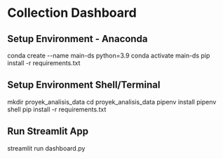 # Collection Dashboard

## Setup Environment - Anaconda
conda create --name main-ds python=3.9
conda activate main-ds
pip install -r requirements.txt

## Setup Environment Shell/Terminal
mkdir proyek_analisis_data
cd proyek_analisis_data
pipenv install
pipenv shell
pip install -r requirements.txt

## Run Streamlit App
streamlit run dashboard.py
